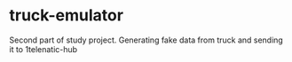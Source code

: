 # truck-emulator
Second part of study project. Generating fake data from truck and sending it to 1telenatic-hub
